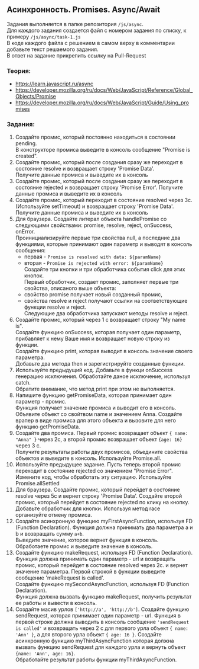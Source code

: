 ## Асинхронность. Promises. Async/Await

Задания выполняется в папке репозитория `/js/async`.  
Для каждого задания создается файл с номером задания по списку, к примеру `/js/async/task-1.js`  
В коде каждого файла с решением в самом верху в комментарии добавьте текст решаемого задания.  
В ответ на задание прикрепить ссылку на Pull-Request

### Теория:
* https://learn.javascript.ru/async
* https://developer.mozilla.org/ru/docs/Web/JavaScript/Reference/Global_Objects/Promise
* https://developer.mozilla.org/ru/docs/Web/JavaScript/Guide/Using_promises

### Задания:
1. Создайте промис, который постоянно находиться в состоянии pending.  
В конструкторе промиса выведите в консоль сообщение "Promise is created".
1. Создайте промис, который после создания сразу же переходит в состояние resolve и возвращает строку 'Promise Data'.  
Получите данные промиса и выведите их в консоль
1. Создайте промис, который после создания сразу же переходит в состояние rejected и возвращает строку 'Promise Error'.
Получите данные промиса и выведите их в консоль
1. Создайте промис, который переходит в состояние resolved через 3с. (Используйте setTimeout) и возвращает строку 'Promise Data'.  
Получите данные промиса и выведите их в консоль
1. Для браузера. Создайте литерал объекта handlePromise со следующими свойствами: promise, resolve, reject, onSuccess, onError.  
Проинициализируйте первые три свойства null, а последние два функциями, которые принимают один параметр и выводят в консоль сообщения:  
    * первая - `Promise is resolved with data: ${paramName}`
    * вторая - `Promise is rejected with error: ${paramName}`  
Создайте три кнопки и три обработчика события click для этих кнопок.  
Первый обработчик, создает промис, заполняет первые три свойства, описаного выше объекта: 
    * свойство promise получает новый созданный промис,
    * свойства resolve и reject получают ссылки на соответствующие функции resolve и reject.   
Следующие два обработчика запускают методы resolve и reject.
1. Создайте промис, который через 1 с возвращает строку "My name is".  
Создайте функцию onSuccess, которая получает один параметр, прибавляет к нему Ваше имя и возвращает новую строку из функции.  
Создайте функцию print, которая выводит в консоль значение своего параметра.  
Добавьте два метода then и зарегистрируйте созданные функции.
1. Используйте предыдущий код. Добавьте в функци onSuccess генерацию исключения. Обработайте даное исключение, используя catch.  
Обратите внимание, что метод print при этом не выполняется.
1. Напишите функцию getPromiseData, которая принимает один параметр - промис.  
Функция получает значение промиса и выводит его в консоль. Объявите объект со свойтвом name и значением Anna.
Создайте врапер в виде промиса для этого объекта и вызовите для него функцию getPromiseData.
1. Создайте два промиса. Первый промис возвращает объект `{ name: "Anna" }` через 2с, а второй промис возвращает объект `{age: 16}` через 3 с.  
Получите результаты работы двух промисов, объедините свойства объектов и выведите в консоль. Используйте Promise.all.
1. Используйте предыдущее задание. Пусть теперь второй промис переходит в состояние rejected со значением "Promise Error".  
Измените код, чтобы обработать эту ситуацию. Используйте Promise.allSettled 
1. Для браузера. Создайте промис, который перейдет в состояние resolve через 5с и вернет строку 'Promise Data'.
Создайте второй промис, который перейдет в состояние rejected по клику на кнопку. Добавьте обработчик для кнопки.
Используя метод race организуйте отмену промиса.
1. Создайте асинхронную функцию myFirstAsyncFunction, используя FD (Function Declaration). Функция должна принимать два параметра a и b и возвращать сумму `a+b`.   
Выведите значение, которое вернет функция в консоль. Обработаете промис и выведите значение в консоль.
1. Cоздайте функцию makeRequest, используя FD (Function Declaration).  
Функция должна принимать один параметр - url и возвращать промис, который перейдет в состояние resolved через 2с. и вернет значение параметра.
Первой строкой в функции выведите сообщение 'makeRequest is called'.  
Cоздайте функцию mySecondAsyncFunction, используя FD (Function Declaration).  
Функция должна вызвать функцию makeRequest, получить результат ее работы и вывести в консоль.
1. Создайте масив урлов `['http://a', 'http://b']`.  Создайте функцию sendRequest, которая принимает один параметр - url.
Функция в первой строке должна выводить в консоль сообщение `'sendRequest is called'` и возвращать через 2 с для первого урла объект `{ name: 'Ann' }`, а для второго урла объект `{ age: 16 }`.
Создайте асинхронную функцию myThirdAsyncFunction которая должна вызвать функцию sendRequest для каждого урла и вернуть объект `{name: 'Ann', age: 16}`.  
Обработайте результат работы функции myThirdAsyncFunction.
